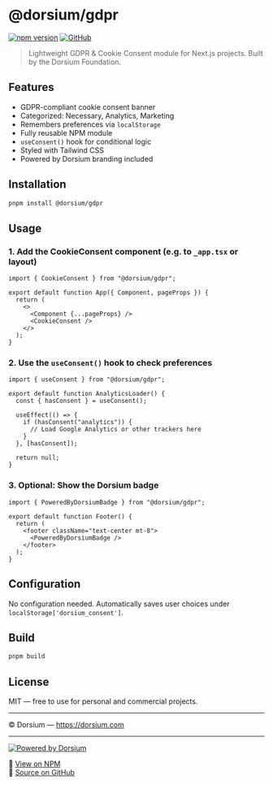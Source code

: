 # @dorsium/gdpr

[![npm version](https://img.shields.io/npm/v/@dorsium/gdpr.svg)](https://www.npmjs.com/package/@dorsium/gdpr)
[![GitHub](https://img.shields.io/github/stars/dorsium/gdpr-consent?style=social)](https://github.com/dorsium/gdpr-consent)

> Lightweight GDPR & Cookie Consent module for Next.js projects. Built by the Dorsium Foundation.

## Features

- GDPR-compliant cookie consent banner
- Categorized: Necessary, Analytics, Marketing
- Remembers preferences via `localStorage`
- Fully reusable NPM module
- `useConsent()` hook for conditional logic
- Styled with Tailwind CSS
- Powered by Dorsium branding included

## Installation

```bash
pnpm install @dorsium/gdpr
```

## Usage

### 1. Add the CookieConsent component (e.g. to `_app.tsx` or layout)
```tsx
import { CookieConsent } from "@dorsium/gdpr";

export default function App({ Component, pageProps }) {
  return (
    <>
      <Component {...pageProps} />
      <CookieConsent />
    </>
  );
}
```

### 2. Use the `useConsent()` hook to check preferences
```tsx
import { useConsent } from "@dorsium/gdpr";

export default function AnalyticsLoader() {
  const { hasConsent } = useConsent();

  useEffect(() => {
    if (hasConsent("analytics")) {
      // Load Google Analytics or other trackers here
    }
  }, [hasConsent]);

  return null;
}
```

### 3. Optional: Show the Dorsium badge
```tsx
import { PoweredByDorsiumBadge } from "@dorsium/gdpr";

export default function Footer() {
  return (
    <footer className="text-center mt-8">
      <PoweredByDorsiumBadge />
    </footer>
  );
}
```

## Configuration
No configuration needed. Automatically saves user choices under `localStorage['dorsium_consent']`.

## Build

```bash
pnpm build
```

## License
MIT — free to use for personal and commercial projects.

---

© Dorsium — https://dorsium.com

---

[![Powered by Dorsium](https://img.shields.io/badge/Powered%20by-Dorsium-3C6DF0?style=flat-square)](https://dorsium.com)

🔗 [View on NPM](https://www.npmjs.com/package/@dorsium/gdpr)  
🔗 [Source on GitHub](https://github.com/dorsium/gdpr-consent)
